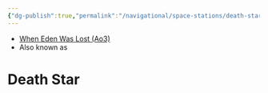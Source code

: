 ```yaml
---
{"dg-publish":true,"permalink":"/navigational/space-stations/death-star/","tags":["unfinished","location","place","map"],"noteIcon":"saber1"}
---
```


- [When Eden Was Lost (Ao3)](https://archiveofourown.org/works/19334440)
- Also known as 
# Death Star

